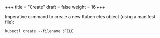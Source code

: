+++
title = "Create"
draft = false
weight = 16
+++

Imperative command to create a new Kubernetes object (using a manifest file):

```shell
kubectl create --filename $FILE
```
